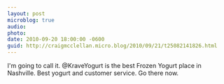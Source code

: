 ```yaml
---
layout: post
microblog: true
audio: 
photo: 
date: 2010-09-20 18:00:00 -0600
guid: http://craigmcclellan.micro.blog/2010/09/21/t25082141826.html
---
```

I'm going to call it. @KraveYogurt is the best Frozen Yogurt place in Nashville. Best yogurt and customer service. Go there now.
